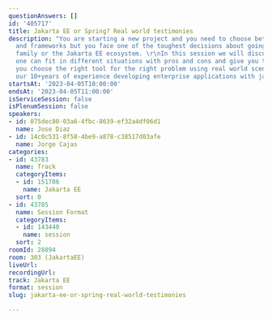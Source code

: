 ```yaml
---
questionAnswers: []
id: '405717'
title: Jakarta EE or Spring? Real world testimonies
description: "You are starting a new project and you need to choose between languages
  and frameworks but you face one of the toughest decisions about going with the Spring
  family or the Jakarta EE ecosystem. \r\nIn this session we will discuss how each
  one can fit in different situations with pros and cons and give you tips to help
  you choose the right tool for the right problem using real world scenarios from
  our 10+years of experience developing enterprise applications with java. "
startsAt: '2023-04-05T10:00:00'
endsAt: '2023-04-05T11:00:00'
isServiceSession: false
isPlenumSession: false
speakers:
- id: 075dec80-03a6-4fbc-8639-ef32a4df06d1
  name: Jose Diaz
- id: 14c0c531-8f58-4be9-a878-c38517d03afe
  name: Jorge Cajas
categories:
- id: 43783
  name: Track
  categoryItems:
  - id: 151786
    name: Jakarta EE
  sort: 0
- id: 43785
  name: Session Format
  categoryItems:
  - id: 143440
    name: session
  sort: 2
roomId: 28894
room: 303 (JakartaEE)
liveUrl: 
recordingUrl: 
track: Jakarta EE
format: session
slug: jakarta-ee-or-spring-real-world-testimonies

---
```

